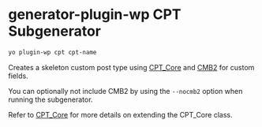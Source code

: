 # generator-plugin-wp CPT Subgenerator

```bash
yo plugin-wp cpt cpt-name
```

Creates a skeleton custom post type using [CPT_Core](https://github.com/WebDevStudios/CPT_Core) and [CMB2](https://github.com/WebDevStudios/CMB2) for custom fields.

You can optionally not include CMB2 by using the `--nocmb2` option when running the subgenerator.

Refer to [CPT_Core](https://github.com/WebDevStudios/CPT_Core) for more details on extending the CPT_Core class.